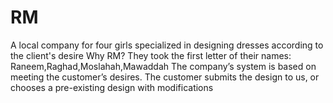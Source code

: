 # RM
A local company for four girls specialized in designing dresses according to the client's desire Why RM? They took the first letter of their names: Raneem,Raghad,Moslahah,Mawaddah The company’s system is based on meeting the customer’s desires. The customer submits the design to us, or chooses a pre-existing design with modifications
